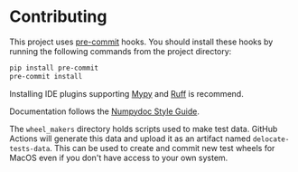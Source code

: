 # Contributing

This project uses [pre-commit](https://pre-commit.com/) hooks.
You should install these hooks by running the following commands from the project directory:

```sh
pip install pre-commit
pre-commit install
```

Installing IDE plugins supporting [Mypy](https://mypy.readthedocs.io/en/stable/) and [Ruff](https://docs.astral.sh/ruff/) is recommend.

Documentation follows the [Numpydoc Style Guide](https://numpydoc.readthedocs.io/en/latest/format.html).

The `wheel_makers` directory holds scripts used to make test data. GitHub Actions will generate this data and upload it as an artifact named `delocate-tests-data`. This can be used to create and commit new test wheels for MacOS even if you don't have access to your own system.

